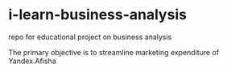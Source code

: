 # i-learn-business-analysis

repo for educational project on business analysis

The primary objective is to streamline marketing expenditure of Yandex.Afisha